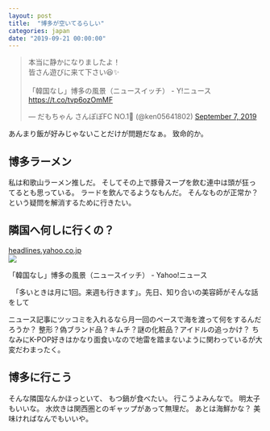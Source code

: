 ```yaml
---
layout: post
title:  "博多が空いてるらしい"
categories: japan
date: "2019-09-21 00:00:00"
---
```


<blockquote class="twitter-tweet tw-align-center"><p lang="ja" dir="ltr">本当に静かになりましたよ！<br>皆さん遊びに来て下さい😆✨<br><br>「韓国なし」博多の風景（ニュースイッチ） - Y!ニュース <a href="https://t.co/tvp6ozOmMF">https://t.co/tvp6ozOmMF</a></p>&mdash; だもちゃん さんぽぽFC NO.1🐸 (@ken05641802) <a href="https://twitter.com/ken05641802/status/1170144957304168455?ref_src=twsrc%5Etfw">September 7, 2019</a></blockquote> <script async src="https://platform.twitter.com/widgets.js" charset="utf-8"></script>

あんまり飯が好みじゃないことだけが問題だなぁ。
致命的か。

## 博多ラーメン
私は和歌山ラーメン推しだ。
そしてその上で豚骨スープを飲む連中は頭が狂ってるとも思っている。
ラードを飲んでるようなもんだ。
そんなものが正常か？
という疑問を解消するために行きたい。

## 隣国へ何しに行くの？


<div class="card">
  <a href="https://headlines.yahoo.co.jp/hl?a=20190907-00010000-newswitch-bus_all"></a>
  <div class="card__header">
    <a href="https://headlines.yahoo.co.jp/hl?a=20190907-00010000-newswitch-bus_all">headlines.yahoo.co.jp</a>
  </div>
  <div class="card__image">
    <img src="https://lpt.c.yimg.jp/amd/20190907-00010000-newswitch-000-view.jpg">
  </div>
  <div class="card__title">
    <p>「韓国なし」博多の風景（ニュースイッチ） - Yahoo!ニュース</p>
  </div>
  <div class="card__description">
    <p>　「多いときは月に1回。来週も行きます」。先日、知り合いの美容師がそんな話をして</p>
  </div>
</div>


ニュース記事にツッコミを入れるなら月一回のペースで海を渡って何をするんだろうか？
整形？偽ブランド品？キムチ？謎の化粧品？アイドルの追っかけ？
ちなみにK-POP好きはかなり面食いなので地雷を踏まないように関わっているが大変だわまったく。

## 博多に行こう

そんな隣国なんかほっといて、
もつ鍋が食べたい。
行こうよみんなで。
明太子もいいな。
水炊きは関西圏とのギャップがあって無理だ。
あとは海鮮かな？
美味ければなんでもいいや。

